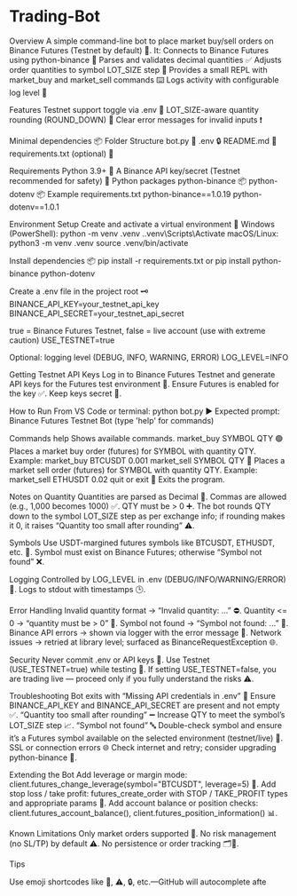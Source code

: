 # Trading-Bot
Overview
A simple command-line bot to place market buy/sell orders on Binance Futures (Testnet by default) 🚀.
It:
Connects to Binance Futures using python-binance 🔌
Parses and validates decimal quantities ✅
Adjusts order quantities to symbol LOT_SIZE step 📏
Provides a small REPL with market_buy and market_sell commands ⌨️
Logs activity with configurable log level 📝

Features
Testnet support toggle via .env 🧪
LOT_SIZE-aware quantity rounding (ROUND_DOWN) 🔽
Clear error messages for invalid inputs ❗

Minimal dependencies 📦
Folder Structure
bot.py 🐍
.env 🔒
README.md 📄
requirements.txt (optional) 📃

Requirements
Python 3.9+ 🐍
A Binance API key/secret (Testnet recommended for safety) 🔑
Python packages
python-binance 📦
python-dotenv 📦
Example requirements.txt
python-binance==1.0.19
python-dotenv==1.0.1

Environment Setup
Create and activate a virtual environment 🧰
Windows (PowerShell):
python -m venv .venv
..venv\Scripts\Activate
macOS/Linux:
python3 -m venv .venv
source .venv/bin/activate

Install dependencies 📦
pip install -r requirements.txt
or
pip install python-binance python-dotenv

Create a .env file in the project root 🗝️
BINANCE_API_KEY=your_testnet_api_key
BINANCE_API_SECRET=your_testnet_api_secret

true = Binance Futures Testnet, false = live account (use with extreme caution)
USE_TESTNET=true

Optional: logging level (DEBUG, INFO, WARNING, ERROR)
LOG_LEVEL=INFO

Getting Testnet API Keys
Log in to Binance Futures Testnet and generate API keys for the Futures test environment 🔐.
Ensure Futures is enabled for the key ✅.
Keep keys secret 🙈.

How to Run
From VS Code or terminal:
python bot.py ▶️
Expected prompt:
Binance Futures Testnet Bot (type 'help' for commands)

Commands
help 
Shows available commands.
market_buy SYMBOL QTY 🟢
Places a market buy order (futures) for SYMBOL with quantity QTY.
Example: market_buy BTCUSDT 0.001
market_sell SYMBOL QTY 🔻
Places a market sell order (futures) for SYMBOL with quantity QTY.
Example: market_sell ETHUSDT 0.02
quit or exit 🚪
Exits the program.

Notes on Quantity
Quantities are parsed as Decimal 🧮.
Commas are allowed (e.g., 1,000 becomes 1000) ✅.
QTY must be > 0 ➕.
The bot rounds QTY down to the symbol LOT_SIZE step as per exchange info; if rounding makes it 0, it raises “Quantity too small after rounding” ⚠️.

Symbols
Use USDT-margined futures symbols like BTCUSDT, ETHUSDT, etc. 💱.
Symbol must exist on Binance Futures; otherwise “Symbol not found” ❌.

Logging
Controlled by LOG_LEVEL in .env (DEBUG/INFO/WARNING/ERROR) 🧭.
Logs to stdout with timestamps 🕒.

Error Handling
Invalid quantity format → “Invalid quantity: ...” ⛔.
Quantity <= 0 → “quantity must be > 0” 🚫.
Symbol not found → “Symbol not found: ...” 🔎.
Binance API errors → shown via logger with the error message 🧯.
Network issues → retried at library level; surfaced as BinanceRequestException 🌐.

Security
Never commit .env or API keys 🔐.
Use Testnet (USE_TESTNET=true) while testing 🧪.
If setting USE_TESTNET=false, you are trading live — proceed only if you fully understand the risks ⚠️.

Troubleshooting
Bot exits with “Missing API credentials in .env” 🧩
Ensure BINANCE_API_KEY and BINANCE_API_SECRET are present and not empty ✅.
“Quantity too small after rounding” ➖
Increase QTY to meet the symbol’s LOT_SIZE step 📈.
“Symbol not found” 🔤
Double-check symbol and ensure it’s a Futures symbol available on the selected environment (testnet/live) 🔁.
SSL or connection errors 🌐
Check internet and retry; consider upgrading python-binance 🔄.

Extending the Bot
Add leverage or margin mode:
client.futures_change_leverage(symbol="BTCUSDT", leverage=5) 🧰.
Add stop loss / take profit:
futures_create_order with STOP / TAKE_PROFIT types and appropriate params 🎯.
Add account balance or position checks:
client.futures_account_balance(), client.futures_position_information() 📊.

Known Limitations
Only market orders supported 🛑.
No risk management (no SL/TP) by default ⚠️.
No persistence or order tracking 🗂️🔑.

Tips

Use emoji shortcodes like :rocket:, :warning:, :lock:, etc.—GitHub will autocomplete afte
